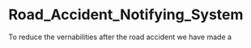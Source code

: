 # Road_Accident_Notifying_System
To reduce the vernabilities after the road accident we have made a 
